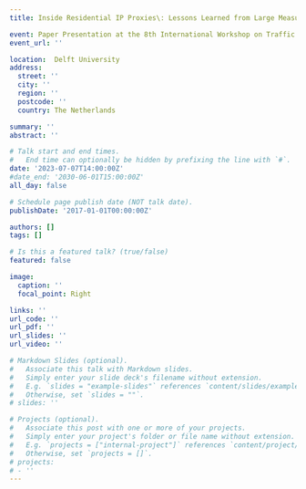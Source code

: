 ```yaml
---
title: Inside Residential IP Proxies\: Lessons Learned from Large Measurement Campaigns

event: Paper Presentation at the 8th International Workshop on Traffic Measurements for Cybersecurity
event_url: ''

location:  Delft University 
address:
  street: ''
  city: ''
  region: ''
  postcode: ''
  country: The Netherlands 

summary: ''
abstract: ''

# Talk start and end times.
#   End time can optionally be hidden by prefixing the line with `#`.
date: '2023-07-07T14:00:00Z'
#date_end: '2030-06-01T15:00:00Z'
all_day: false

# Schedule page publish date (NOT talk date).
publishDate: '2017-01-01T00:00:00Z'

authors: []
tags: []

# Is this a featured talk? (true/false)
featured: false

image:
  caption: ''
  focal_point: Right

links: ''
url_code: ''
url_pdf: ''
url_slides: ''
url_video: ''

# Markdown Slides (optional).
#   Associate this talk with Markdown slides.
#   Simply enter your slide deck's filename without extension.
#   E.g. `slides = "example-slides"` references `content/slides/example-slides.md`.
#   Otherwise, set `slides = ""`.
# slides: ''

# Projects (optional).
#   Associate this post with one or more of your projects.
#   Simply enter your project's folder or file name without extension.
#   E.g. `projects = ["internal-project"]` references `content/project/deep-learning/index.md`.
#   Otherwise, set `projects = []`.
# projects:
# - ''
---
```

